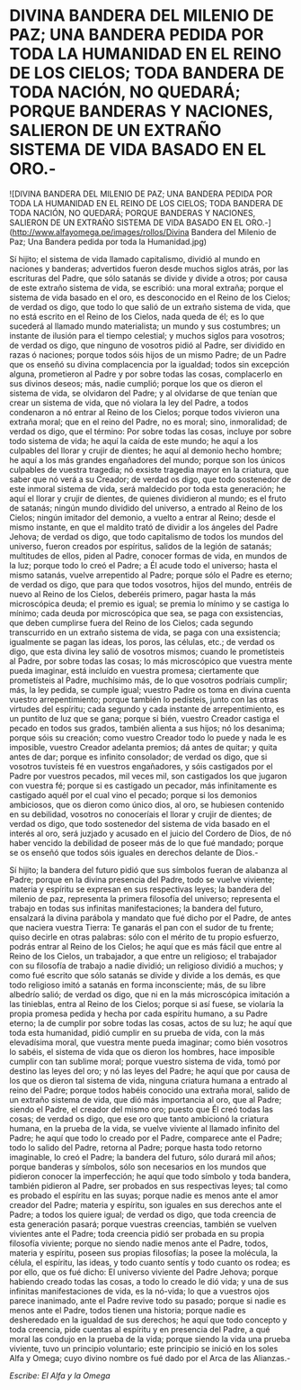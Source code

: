 # DIVINA BANDERA DEL MILENIO DE PAZ; UNA BANDERA PEDIDA POR TODA LA HUMANIDAD EN EL REINO DE LOS CIELOS; TODA BANDERA DE TODA NACIÓN, NO QUEDARÁ; PORQUE BANDERAS Y NACIONES, SALIERON DE UN EXTRAÑO SISTEMA DE VIDA BASADO EN EL ORO.-

![DIVINA BANDERA DEL MILENIO DE PAZ; UNA BANDERA PEDIDA POR TODA LA HUMANIDAD EN EL REINO DE LOS CIELOS; TODA BANDERA DE TODA NACIÓN, NO QUEDARÁ; PORQUE BANDERAS Y NACIONES, SALIERON DE UN EXTRAÑO SISTEMA DE VIDA BASADO EN EL ORO.-](http://www.alfayomega.pe/images/rollos/Divina Bandera del Milenio de Paz; Una Bandera pedida por toda la Humanidad.jpg)

Sí hijito; el sistema de vida llamado capitalismo, dividió al mundo en naciones y banderas; advertidos fueron desde muchos siglos atrás, por las escrituras del Padre, que sólo satanás se divide y divide a otros; por causa de este extraño sistema de vida, se escribió: una moral extraña; porque el sistema de vida basado en el oro, es desconocido en el Reino de los Cielos; de verdad os digo, que todo lo que salió de un extraño sistema de vida, que no está escrito en el Reino de los Cielos, nada queda de él; es lo que sucederá al llamado mundo materialista; un mundo y sus costumbres; un instante de ilusión para el tiempo celestial; y muchos siglos para vosotros; de verdad os digo, que ninguno de vosotros pidió al Padre, ser dividido en razas ó naciones; porque todos sóis hijos de un mismo Padre; de un Padre que os enseñó su divina complacencia por la igualdad; todos sin excepción alguna, prometieron al Padre y por sobre todas las cosas, complacerlo en sus divinos deseos; más, nadie cumplió; porque los que os dieron el sistema de vida, se olvidaron del Padre; y al olvidarse de que tenían que crear un sistema de vida, que nó violara la ley del Padre, a todos condenaron a nó entrar al Reino de los Cielos; porque todos vivieron una extraña moral; que en el reino del Padre, no es moral; sino, inmoralidad; de verdad os digo, que el término: Por sobre todas las cosas, incluye por sobre todo sistema de vida; he aquí la caída de este mundo; he aquí a los culpables del llorar y crujir de dientes; he aquí al demonio hecho hombre; he aquí a los más grandes engañadores del mundo; porque son los únicos culpables de vuestra tragedia; nó exsiste tragedia mayor en la criatura, que saber que nó verá a su Creador; de verdad os digo, que todo sostenedor de este inmoral sistema de vida, será maldecido por toda esta generación; he aquí el llorar y crujir de dientes, de quienes dividieron al mundo; es el fruto de satanás; ningún mundo dividido del universo, a entrado al Reino de los Cielos; ningún imitador del demonio, a vuelto a entrar al Reino; desde el mismo instante, en que el maldito trató de dividir a los ángeles del Padre Jehova; de verdad os digo, que todo capitalismo de todos los mundos del universo, fueron creados por espíritus, salidos de la legión de satanás; multitudes de ellos, piden al Padre, conocer formas de vida, en mundos de la luz; porque todo lo creó el Padre; a Él acude todo el universo; hasta el mismo satanás, vuelve arrepentido al Padre; porque sólo el Padre es eterno; de verdad os digo, que para que todos vosotros, hijos del mundo, entréis de nuevo al Reino de los Cielos, deberéis primero, pagar hasta la más microscópica deuda; el premio es igual; se premia lo mínimo y se castiga lo mínimo; cada deuda por microscópica que sea, se paga con exsistencias, que deben cumplirse fuera del Reino de los Cielos; cada segundo transcurrido en un extraño sistema de vida, se paga con una exsistencia; igualmente se pagan las ideas, los poros, las células, etc.; de verdad os digo, que esta divina ley salió de vosotros mismos; cuando le prometísteis al Padre, por sobre todas las cosas; lo más microscópico que vuestra mente pueda imaginar, está incluído en vuestra promesa; ciertamente que prometísteis al Padre, muchísimo más, de lo que vosotros podríais cumplir; más, la ley pedida, se cumple igual; vuestro Padre os toma en divina cuenta vuestro arrepentimiento; porque también lo pedísteis, junto con las otras virtudes del espíritu; cada segundo y cada instante de arrepentimiento, es un puntito de luz que se gana; porque si bién, vuestro Creador castiga el pecado en todos sus grados, también alienta a sus hijos; nó los desanima; porque sóis su creación; como vuestro Creador todo lo puede y nada le es imposible, vuestro Creador adelanta premios; dá antes de quitar; y quita antes de dar; porque es infinito consolador; de verdad os digo, que si vosotros tuvísteis fé en vuestros engañadores, y sóis castigados por el Padre por vuestros pecados, mil veces mil, son castigados los que jugaron con vuestra fé; porque si es castigado un pecador, más infinitamente es castigado aquél por el cual vino el pecado; porque si los demonios ambiciosos, que os dieron como único dios, al oro, se hubiesen contenido en su debilidad, vosotros no conoceríais el llorar y crujir de dientes; de verdad os digo, que todo sostenedor del sistema de vida basado en el interés al oro, será juzjado y acusado en el juicio del Cordero de Dios, de nó haber vencido la debilidad de poseer más de lo que fué mandado; porque se os enseñó que todos sóis iguales en derechos delante de Dios.-

Sí hijito; la bandera del futuro pidió que sus símbolos fueran de alabanza al Padre; porque en la divina presencia del Padre, todo se vuelve viviente; materia y espíritu se expresan en sus respectivas leyes; la bandera del milenio de paz, representa la primera filosofía del universo; representa el trabajo en todas sus infinitas manifestaciones; la bandera del futuro, ensalzará la divina parábola y mandato que fué dicho por el Padre, de antes que naciera vuestra Tierra: Te ganarás el pan con el sudor de tu frente; quiso decirle en otras palabras: sólo con el mérito de tu propio esfuerzo, podrás entrar al Reino de los Cielos; he aquí que es más fácil que entre al Reino de los Cielos, un trabajador, a que entre un religioso; el trabajador con su filosofía de trabajo a nadie dividió; un religioso dividió a muchos; y como fué escrito que sólo satanás se divide y divide a los demás, es que todo religioso imitó a satanás en forma inconsciente; más, de su libre albedrío salió; de verdad os digo, que ni en la más microscópica imitación a las tinieblas, entra al Reino de los Cielos; porque si así fuese, se violaría la propia promesa pedida y hecha por cada espíritu humano, a su Padre eterno; la de cumplir por sobre todas las cosas, actos de su luz; he aquí que toda esta humanidad, pidió cumplir en su prueba de vida, con la más elevadísima moral, que vuestra mente pueda imaginar; como bién vosotros lo sabéis, el sistema de vida que os dieron los hombres, hace imposible cumplir con tan sublime moral; porque vuestro sistema de vida, tomó por destino las leyes del oro; y nó las leyes del Padre; he aquí que por causa de los que os dieron tal sistema de vida, ninguna criatura humana a entrado al reino del Padre; porque todos habéis conocido una extraña moral, salido de un extraño sistema de vida, que dió más importancia al oro, que al Padre; siendo el Padre, el creador del mismo oro; puesto que Él creó todas las cosas; de verdad os digo, que ese oro que tanto ambicionó la criatura humana, en la prueba de la vida, se vuelve viviente al llamado infinito del Padre; he aquí que todo lo creado por el Padre, comparece ante el Padre; todo lo salido del Padre, retorna al Padre; porque hasta todo retorno imaginable, lo creó el Padre; la bandera del futuro, sólo durará mil años; porque banderas y símbolos, sólo son necesarios en los mundos que pidieron conocer la imperfección; he aquí que todo símbolo y toda bandera, también pidieron al Padre, ser probados en sus respectivas leyes; tal como es probado el espíritu en las suyas; porque nadie es menos ante el amor creador del Padre; materia y espíritu, son iguales en sus derechos ante el Padre; a todos los quiere igual; de verdad os digo, que toda creencia de esta generación pasará; porque vuestras creencias, también se vuelven vivientes ante el Padre; toda creencia pidió ser probada en su propia filosofía viviente; porque no siendo nadie menos ante el Padre, todos, materia y espíritu, poseen sus propias filosofías; la posee la molécula, la célula, el espíritu, las ideas, y todo cuanto sentís y todo cuanto os rodea; es por ello, que os fué dicho: El universo viviente del Padre Jehova; porque habiendo creado todas las cosas, a todo lo creado le dió vida; y una de sus infinitas manifestaciones de vida, es la nó-vida; lo que a vuestros ojos parece inanimado, ante el Padre revive todo su pasado; porque si nadie es menos ante el Padre, todos tienen una historia; porque nadie es desheredado en la igualdad de sus derechos; he aquí que todo concepto y toda creencia, pide cuentas al espíritu y en presencia del Padre, a qué moral las condujo en la prueba de la vida; porque siendo la vida una prueba viviente, tuvo un principio voluntario; este principio se inició en los soles Alfa y Omega; cuyo divino nombre os fué dado por el Arca de las Alianzas.-

*Escribe: El Alfa y la Omega*
